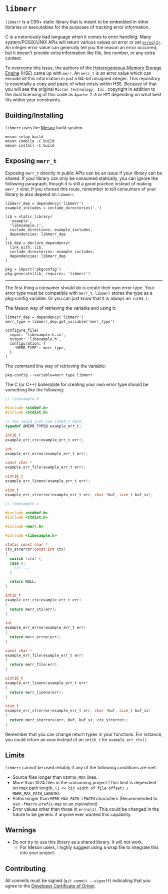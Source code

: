 <!--
SPDX-License-Identifier: Apache-2.0 OR MIT

SPDX-FileCopyrightText: 2023 Tristan Partin <tristan@partin.io>
-->

# `libmerr`

`libmerr` is a C99+ static library that is meant to be embedded in other
libraries or executables for the purposes of tracking error information.

C is a notoriously bad language when it comes to error handling. Many
system/POSIX/UNIX APIs will return various values on error or set
[`errno(3)`](https://linux.die.net/man/3/errno). An integer error value can
generally tell you the reason an error occurred, but it doesn't provide extra
information like file, line number, or any extra context.

To overcome this issue, the authors of the
[Heterogeneous-Memory Storage Engine](https://github.com/hse-project/hse) (HSE)
came up with `merr`. An `merr_t` is an error value which can encode all this
information in just a 64-bit unsigned integer. This repository is essentially a
copy and paste of what exists within HSE. Because of that you will see the
original `Micron Technology, Inc.` copyright in addition to the dual licensing
of this code as `Apache-2.0` or `MIT` depending on what best fits within your
constraints.

## Building/Installing

`libmerr` uses the [Meson](https://mesonbuild.com) build system.

```shell
meson setup build
meson compile -C build
meson install -C build
```

## Exposing `merr_t`

Exposing `merr_t` directly in public APIs can be an issue if your library can be
shared. If your library can only be consumed statically, you can ignore the
following paragraph, though it is still a good practice instead of making
`merr_t` viral. If you choose this route, remember to tell consumers of your
library to also depend on `libmerr`.

```meson
libmerr_dep = dependency('libmerr')
example_includes = include_directories('.')

lib = static_library(
  'example',
  'libexample.c',
  include_directions: example_includes,
  dependencies: libmerr_dep
)
lib_dep = declare_dependency(
  link_with: lib,
  include_directories: example_includes,
  dependencies: libmerr_dep
)

pkg = import('pkgconfig')
pkg.generate(lib, requires: 'libmerr')
```

---

The first thing a consumer should do is create their own error type. Your error
type must be compatible with `merr_t`. `libmerr` stores the type as a pkg-config
variable. Or you can just know that it is always an `int64_t`.

<!-- Keep the above type in sync! -->

The Meson way of retrieving the variable and using it:

```meson
libmerr_dep = dependency('libmerr')
merr_type = libmerr_dep.get_variable('merr_type')

configure_file(
  input: 'libexample.h.in',
  output: 'libexample.h',
  configuration: {
    'MERR_TYPE': merr_type,
  }
)
```

The command line way of retrieving the variable:

```shell
pkg-config --variable=merr_type libmerr
```

The C (or C++) boilerplate for creating your own error type should be something
like the following:

```c
// libexample.h

#include <stddef.h>
#include <stdint.h>

// You could just use int64_t here.
typedef @MERR_TYPE@ example_err_t;

int16_t
example_err_ctx(example_err_t err);

int
example_err_errno(example_err_t err);

const char *
example_err_file(example_err_t err);

uint16_t
example_err_lineno(example_err_t err);

size_t
example_err_strerror(example_err_t err, char *buf, size_t buf_sz);
```

```c
// libexample.c

#include <stddef.h>
#include <stdint.h>

#include <merr.h>

#include <libexample.h>

static const char *
ctx_strerror(const int ctx)
{
  switch (ctx) {
  case 0:
    /// ...
  }

  return NULL;
}

int16_t
example_err_ctx(example_err_t err)
{
  return merr_ctx(err);
}

int
example_err_errno(example_err_t err)
{
  return merr_errno(err);
}

const char *
example_err_file(example_err_t err)
{
  return merr_file(err);
}

uint16_t
example_err_lineno(example_err_t err)
{
  return merr_lineno(err);
}

size_t
example_err_strerror(example_err_t err, char *buf, size_t buf_sz)
{
  return merr_sterrorx(err, buf, buf_sz, ctx_strerror);
}
```

Remember that you can change return types in your functions. For instance, you
could return an `enum` instead of an `int16_t` for `example_err_ctx()`.

## Limits

`libmerr` cannot be used reliably if any of the following conditions are met:

- Source files longer than `UINT16_MAX` lines.
- More than 1024 files in the consuming project (This limit is dependent on max
  path length, `(1 << bit width of file offset) / MERR_MAX_PATH_LENGTH`).
- Paths longer than `MERR_MAX_PATH_LENGTH` characters (Recommended to use
  `-fmacro-prefix-map` or an equivalent).
- Error values other than those in `errno(3)`. This could be changed in the
  future to be generic if anyone ever wanted this capability.

## Warnings

- Do not try to use this library as a shared library. It will not work.
  - For Meson users, I highly suggest using a wrap file to integrate this into
    your project.

## Contributing

All commits must be signed (`git commit --signoff`) indicating that you agree to
the [Developer Certificate of Origin](http://developercertificate.org).
